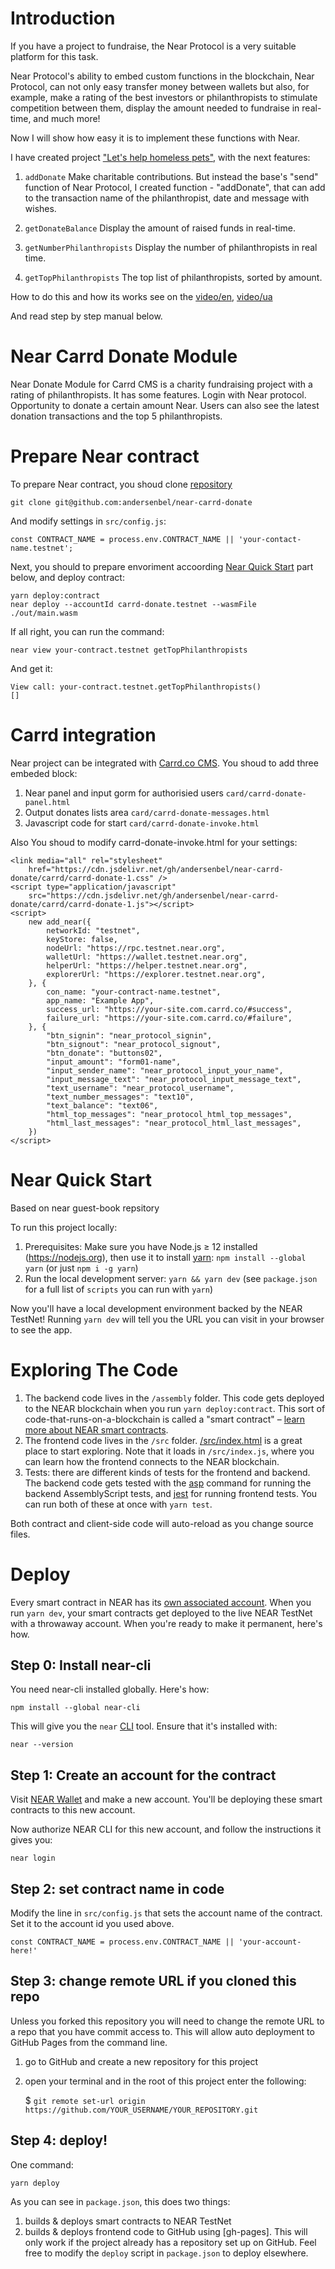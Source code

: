 Introduction
==========

If you have a project to fundraise, the Near Protocol is a very suitable platform for this task.

Near Protocol's ability to embed custom functions in the blockchain, Near Protocol, can not only easy transfer money between wallets but also, for example, make a rating of the best investors or philanthropists to stimulate competition between them,  display the amount needed to fundraise in real-time, and much more!

Now I will show how easy it is to implement these functions with Near.

I have created project ["Let's help homeless pets"](https://near-donate.carrd.co/), with the next features:

1. `addDonate`
Make charitable contributions. But instead the base's "send" function of Near Protocol, I created  function - "addDonate", that can add to the transaction name of the philanthropist, date and message with wishes.

2. `getDonateBalance`
Display the amount of raised funds in real-time.

3. `getNumberPhilanthropists`
Display the number of philanthropists in real time.

4. `getTopPhilanthropists`
The top list of philanthropists, sorted by amount.

How to do this and how its works see on the [video/en](https://www.youtube.com/watch?v=GHJN7xU5reU),  [video/ua](https://www.youtube.com/watch?v=_uypyNrGXrQ)

And read step by step manual below.

Near Carrd Donate Module
==========

Near Donate Module for Carrd CMS is a charity fundraising project with a rating of philanthropists. It has some features. Login with Near protocol. Opportunity to donate a certain amount Near. Users can also see the latest donation transactions and the top 5 philanthropists.


Prepare Near contract
==========

To prepare Near contract, you shoud clone [repository](https://github.com/andersenbel/near-carrd-donate)

    git clone git@github.com:andersenbel/near-carrd-donate    

And modify settings in  `src/config.js`:

    const CONTRACT_NAME = process.env.CONTRACT_NAME || 'your-contact-name.testnet';

Next, you should to prepare envoriment accoording [Near Quick Start](#near-quick-start) part below, and deploy contract:

    yarn deploy:contract
    near deploy --accountId carrd-donate.testnet --wasmFile ./out/main.wasm

If all right, you can run the command:

    near view your-contract.testnet getTopPhilanthropists

And get it:

    View call: your-contract.testnet.getTopPhilanthropists()
    []

Carrd integration
==========

Near project can be integrated with [Carrd.co CMS](https://carrd.co/ ).
You shoud to add three embeded block: 
1. Near panel and input gorm for authorisied users `card/carrd-donate-panel.html`
2. Output donates lists area `card/carrd-donate-messages.html`
3. Javascript code for start `card/carrd-donate-invoke.html`


Also You shoud to modify carrd-donate-invoke.html for your settings:

    <link media="all" rel="stylesheet"
        href="https://cdn.jsdelivr.net/gh/andersenbel/near-carrd-donate/carrd/carrd-donate-1.css" />
    <script type="application/javascript"
        src="https://cdn.jsdelivr.net/gh/andersenbel/near-carrd-donate/carrd/carrd-donate-1.js"></script>
    <script>
        new add_near({
            networkId: "testnet",
            keyStore: false,
            nodeUrl: "https://rpc.testnet.near.org",
            walletUrl: "https://wallet.testnet.near.org",
            helperUrl: "https://helper.testnet.near.org",
            explorerUrl: "https://explorer.testnet.near.org",
        }, {
            con_name: "your-contract-name.testnet",
            app_name: "Example App",
            success_url: "https://your-site.com.carrd.co/#success",
            failure_url: "https://your-site.com.carrd.co/#failure",
        }, {
            "btn_signin": "near_protocol_signin",
            "btn_signout": "near_protocol_signout",
            "btn_donate": "buttons02",
            "input_amount": "form01-name",
            "input_sender_name": "near_protocol_input_your_name",
            "input_message_text": "near_protocol_input_message_text",
            "text_username": "near_protocol_username",
            "text_number_messages": "text10",
            "text_balance": "text06",
            "html_top_messages": "near_protocol_html_top_messages",
            "html_last_messages": "near_protocol_html_last_messages",
        })
    </script>    


Near Quick Start
===========
Based on near guest-book repsitory

To run this project locally:

1. Prerequisites: Make sure you have Node.js ≥ 12 installed (https://nodejs.org), then use it to install [yarn]: `npm install --global yarn` (or just `npm i -g yarn`)
2. Run the local development server: `yarn && yarn dev` (see `package.json` for a
   full list of `scripts` you can run with `yarn`)

Now you'll have a local development environment backed by the NEAR TestNet! Running `yarn dev` will tell you the URL you can visit in your browser to see the app.


Exploring The Code
==================

1. The backend code lives in the `/assembly` folder. This code gets deployed to
   the NEAR blockchain when you run `yarn deploy:contract`. This sort of
   code-that-runs-on-a-blockchain is called a "smart contract" – [learn more
   about NEAR smart contracts][smart contract docs].
2. The frontend code lives in the `/src` folder.
   [/src/index.html](/src/index.html) is a great place to start exploring. Note
   that it loads in `/src/index.js`, where you can learn how the frontend
   connects to the NEAR blockchain.
3. Tests: there are different kinds of tests for the frontend and backend. The
   backend code gets tested with the [asp] command for running the backend
   AssemblyScript tests, and [jest] for running frontend tests. You can run
   both of these at once with `yarn test`.

Both contract and client-side code will auto-reload as you change source files.


Deploy
======

Every smart contract in NEAR has its [own associated account][NEAR accounts]. When you run `yarn dev`, your smart contracts get deployed to the live NEAR TestNet with a throwaway account. When you're ready to make it permanent, here's how.


Step 0: Install near-cli
--------------------------

You need near-cli installed globally. Here's how:

    npm install --global near-cli

This will give you the `near` [CLI] tool. Ensure that it's installed with:

    near --version


Step 1: Create an account for the contract
------------------------------------------

Visit [NEAR Wallet] and make a new account. You'll be deploying these smart contracts to this new account.

Now authorize NEAR CLI for this new account, and follow the instructions it gives you:

    near login


Step 2: set contract name in code
---------------------------------

Modify the line in `src/config.js` that sets the account name of the contract. Set it to the account id you used above.

    const CONTRACT_NAME = process.env.CONTRACT_NAME || 'your-account-here!'


Step 3: change remote URL if you cloned this repo 
-------------------------

Unless you forked this repository you will need to change the remote URL to a repo that you have commit access to. This will allow auto deployment to GitHub Pages from the command line.

1) go to GitHub and create a new repository for this project
2) open your terminal and in the root of this project enter the following:

    $ `git remote set-url origin https://github.com/YOUR_USERNAME/YOUR_REPOSITORY.git`


Step 4: deploy!
---------------

One command:

    yarn deploy

As you can see in `package.json`, this does two things:

1. builds & deploys smart contracts to NEAR TestNet
2. builds & deploys frontend code to GitHub using [gh-pages]. This will only work if the project already has a repository set up on GitHub. Feel free to modify the `deploy` script in `package.json` to deploy elsewhere.




  [NEAR]: https://near.org/
  [yarn]: https://yarnpkg.com/
  [AssemblyScript]: https://www.assemblyscript.org/introduction.html
  [React]: https://reactjs.org
  [smart contract docs]: https://docs.near.org/docs/develop/contracts/overview
  [asp]: https://www.npmjs.com/package/@as-pect/cli
  [jest]: https://jestjs.io/
  [NEAR accounts]: https://docs.near.org/docs/concepts/account
  [NEAR Wallet]: https://wallet.near.org
  [near-cli]: https://github.com/near/near-cli
  [CLI]: https://www.w3schools.com/whatis/whatis_cli.asp
  [create-near-app]: https://github.com/near/create-near-app
  [carrd.co]: https://carrd.co/
